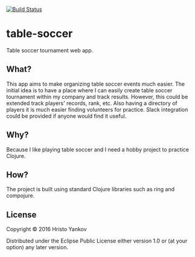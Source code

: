 [![Build Status](https://travis-ci.org/hristoyankov/table-soccer.svg?branch=master)](https://travis-ci.org/hristoyankov/table-soccer)

# table-soccer
Table soccer tournament web app.

## What?

This app aims to make organizing table soccer events much easier. The initial idea is to have a place where I can easily create table soccer tournament within my company and track results. However, this could be extended track players' records, rank, etc. Also having a directory of players it is much easier finding volunteers for practice. Slack integration could be provided if anyone would find it useful.

## Why?

Because I like playing table soccer and I need a hobby project to practice Clojure.

## How?

The project is built using standard Clojure libraries such as ring and compojure.

## License

Copyright © 2016 Hristo Yankov

Distributed under the Eclipse Public License either version 1.0 or (at
your option) any later version.
